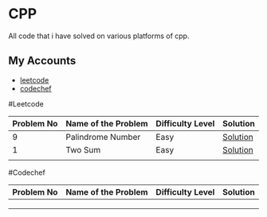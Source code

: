 # CPP

All code that i have solved on various platforms of cpp.


## My Accounts

 - [leetcode](https://leetcode.com/AbhishekBhonde/)
 - [codechef](https://www.codechef.com/users/abhishek_765)

 
 #Leetcode
 
|Problem No   | Name of the Problem  | Difficulty Level  |  Solution |   
|---|---|---|---|
| 9  | Palindrome Number | Easy | [Solution](https://github.com/abhishekbhonde/Leetcode-Codechef/tree/main/Palindrome%20Number)  |   
| 1  | Two Sum  |  Easy |   [Solution](https://github.com/abhishekbhonde/Leetcode-Codechef/tree/main/Two%20Sum) |
|   |   |   |   |   



#Codechef


 
|Problem No   | Name of the Problem  | Difficulty Level  |  Solution |   
|---|---|---|---|
|  |  |   |   |   
|   |   |   |   |  
|   |   |   |   |   
